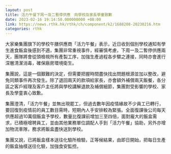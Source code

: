 ```yaml
---
layout: post
title: 活力午餐下周一及二暫停供應　向學校及家長學童致歉
date: 2023-02-16 19:14:50.000000000 +08:00
link: https://news.rthk.hk/rthk/ch/component/k2/1688208-20230216.htm
categories: rthk
---
```


大家樂集團旗下的學校午膳供應商「活力午餐」表示，近日收到個別學校通知有學生進食飯盒後感到不適，集團非常重視事件，經審慎考慮，下周一及二暫停供應兩天，團隊將會從頭檢視所有產製工序，加強生產過程各步驟之連接，同時亦會進行深層清潔消毒，確保廠房環境衛生。

集團說，這是一個艱難的決定，但需要把握時間盡快找出問題根源並加以整改，避免同類事件再次發生。除了退回兩天的款項給家長，亦會額外補償兩天飯餐，各分區之客戶經理及客戶主任將與學校講解退款及補償細節，集團對受影響的學校、家長及學童衷心致歉。

集團澄清，「活力午餐」並無出現罷工，但過去數年因疫情緣故不少員工已轉行，要回復到疫情前的員工數目需時，短期內人手安排較為緊張。全面復課後公司每天供應超過10萬個飯盒予學校，數量比復課前增加三至四倍，面對龐大的飯盒需求，已積極增聘員工，並由其他業務單位調配人手到「活力午餐」協助，另外亦增加物流車隊，務求將飯盒盡快送到學校。

集團又說，已將飯盒樣本送往化驗所檢驗，正等候結果，由即日開始，把每日生產的飯盒抽樣送往化驗，加強食安監控。
